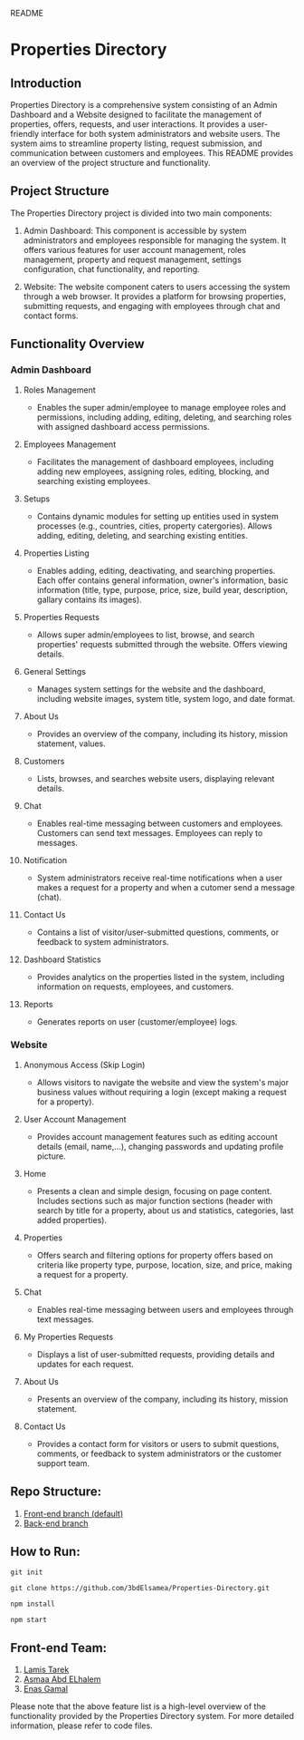 README

# Properties Directory

## Introduction
Properties Directory is a comprehensive system consisting of an Admin Dashboard and a Website designed to facilitate the management of properties, offers, requests, and user interactions. It provides a user-friendly interface for both system administrators and website users. The system aims to streamline property listing, request submission, and communication between customers and employees. This README provides an overview of the project structure and functionality.

## Project Structure
The Properties Directory project is divided into two main components:

1. Admin Dashboard: This component is accessible by system administrators and employees responsible for managing the system. It offers various features for user account management, roles management, property and request management, settings configuration, chat functionality, and reporting.

2. Website: The website component caters to users accessing the system through a web browser. It provides a platform for browsing properties, submitting requests, and engaging with employees through chat and contact forms.

## Functionality Overview

### Admin Dashboard

1. Roles Management
   - Enables the super admin/employee to manage employee roles and permissions, including adding, editing, deleting, and searching roles with assigned dashboard access permissions.

2. Employees Management
   - Facilitates the management of dashboard employees, including adding new employees, assigning roles, editing, blocking, and searching existing employees.

3. Setups
   - Contains dynamic modules for setting up entities used in system processes (e.g., countries, cities, property catergories). Allows adding, editing, deleting, and searching existing entities.

4. Properties Listing
   - Enables adding, editing, deactivating, and searching properties. Each offer contains general information, owner's information, basic information (title, type, purpose, price, size, build year, description, gallary contains its images).

5. Properties Requests
   - Allows super admin/employees to list, browse, and search properties' requests submitted through the website. Offers viewing details.

6. General Settings
   - Manages system settings for the website and the dashboard, including website images, system title, system logo, and date format.

7. About Us
   - Provides an overview of the company, including its history, mission statement, values.

8. Customers
   - Lists, browses, and searches website users, displaying relevant details.

9. Chat
    - Enables real-time messaging between customers and employees. Customers can send text messages. Employees can reply to messages.

10. Notification
    - System administrators receive real-time notifications when a user makes a request for a property and when a cutomer send a message (chat).

11. Contact Us
    - Contains a list of visitor/user-submitted questions, comments, or feedback to system administrators.

12. Dashboard Statistics
    - Provides analytics on the properties listed in the system, including information on requests, employees, and customers.

13. Reports
    - Generates reports on user (customer/employee) logs.

### Website
1. Anonymous Access (Skip Login)
   - Allows visitors to navigate the website and view the system's major business values without requiring a login (except making a request for a property).

2. User Account Management
   - Provides account management features such as editing account details (email, name,...), changing passwords and updating profile picture.

3. Home
   - Presents a clean and simple design, focusing on page content. Includes sections such as major function sections (header with search by title for a property, about us and statistics, categories, last added properties).

4. Properties
   - Offers search and filtering options for property offers based on criteria like property type, purpose, location, size, and price, making a request for a property.

5. Chat
   - Enables real-time messaging between users and employees through text messages.

6. My Properties Requests
   - Displays a list of user-submitted requests, providing details and updates for each request.

7. About Us
   - Presents an overview of the company, including its history, mission statement.

8. Contact Us
   - Provides a contact form for visitors or users to submit questions, comments, or feedback to system administrators or the customer support team.

## Repo Structure:
1. [Front-end branch (default)](https://github.com/3bdElsamea/Properties-Directory/tree/frontend)
2. [Back-end branch](https://github.com/3bdElsamea/Properties-Directory/tree/backend)

## How to Run:
``` git init ```

``` git clone https://github.com/3bdElsamea/Properties-Directory.git ```

``` npm install ```

``` npm start ```


## Front-end Team:
1. [Lamis Tarek](https://github.com/LamisTarek)
2. [Asmaa Abd ELhalem](https://github.com/asmaa388)
3. [Enas Gamal](https://github.com/enasgamal9)


Please note that the above feature list is a high-level overview of the functionality provided by the Properties Directory system. For more detailed information, please refer to code files.